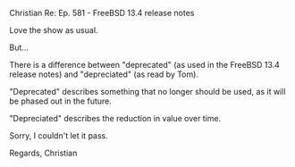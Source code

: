 Christian
Re: Ep. 581 - FreeBSD 13.4 release notes

Love the show as usual.

But...

There is a difference between "deprecated" (as used in the FreeBSD 13.4 release notes) and "depreciated" (as read by Tom).

"Deprecated" describes something that no longer should be used, as it will be phased out in the future.

"Depreciated" describes the reduction in value over time.

Sorry, I couldn't let it pass.

Regards,
Christian

